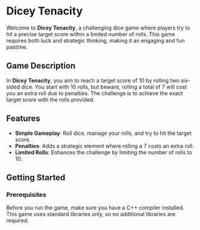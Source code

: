 # Dicey Tenacity

Welcome to **Dicey Tenacity**, a challenging dice game where players try to hit a precise target score within a limited number of rolls. This game requires both luck and strategic thinking, making it an engaging and fun pastime.

## Game Description

In **Dicey Tenacity**, you aim to reach a target score of 10 by rolling two six-sided dice. You start with 10 rolls, but beware, rolling a total of 7 will cost you an extra roll due to penalties. The challenge is to achieve the exact target score with the rolls provided.

## Features

- **Simple Gameplay**: Roll dice, manage your rolls, and try to hit the target score.
- **Penalties**: Adds a strategic element where rolling a 7 costs an extra roll.
- **Limited Rolls**: Enhances the challenge by limiting the number of rolls to 10.

## Getting Started

### Prerequisites

Before you run the game, make sure you have a C++ compiler installed. This game uses standard libraries only, so no additional libraries are required.


